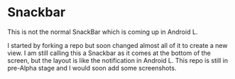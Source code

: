 Snackbar
========

This is not the normal SnackBar which is coming up in Android L.

I started by forking a repo but soon changed almost all of it to create a new view. I am still calling this a Snackbar as it comes at the bottom of the screen, but the layout is like the notification in Android L. This repo is still in pre-Alpha stage and I would soon add some screenshots.
